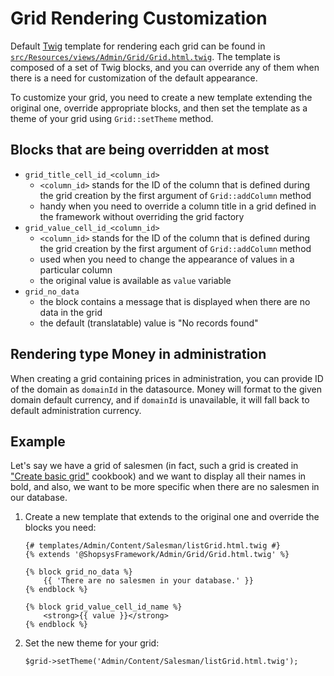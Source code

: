 # Grid Rendering Customization

Default [Twig](https://twig.symfony.com/) template for rendering each grid can be found in [`src/Resources/views/Admin/Grid/Grid.html.twig`](https://github.com/shopsys/shopsys/blob/master/packages/framework/src/Resources/views/Admin/Grid/Grid.html.twig).
The template is composed of a set of Twig blocks, and you can override any of them when there is a need for customization of the default appearance.

To customize your grid, you need to create a new template extending the original one, override appropriate blocks, and then set the template as a theme of your grid using `Grid::setTheme` method.

## Blocks that are being overridden at most

- `grid_title_cell_id_<column_id>`
    - `<column_id>` stands for the ID of the column that is defined during the grid creation by the first argument of `Grid::addColumn` method
    - handy when you need to override a column title in a grid defined in the framework without overriding the grid factory
- `grid_value_cell_id_<column_id>`
    - `<column_id>` stands for the ID of the column that is defined during the grid creation by the first argument of `Grid::addColumn` method
    - used when you need to change the appearance of values in a particular column
    - the original value is available as `value` variable
- `grid_no_data`
    - the block contains a message that is displayed when there are no data in the grid
    - the default (translatable) value is "No records found"

## Rendering type Money in administration

When creating a grid containing prices in administration, you can provide ID of the domain as `domainId` in the datasource.
Money will format to the given domain default currency, and if `domainId` is unavailable, it will fall back to default administration currency.

## Example

Let's say we have a grid of salesmen (in fact, such a grid is created in ["Create basic grid"](../cookbook/create-basic-grid.md) cookbook)
and we want to display all their names in bold, and also, we want to be more specific when there are no salesmen in our database.

1.  Create a new template that extends to the original one and override the blocks you need:

    <!-- language: lang-twig -->

        {# templates/Admin/Content/Salesman/listGrid.html.twig #}
        {% extends '@ShopsysFramework/Admin/Grid/Grid.html.twig' %}

        {% block grid_no_data %}
            {{ 'There are no salesmen in your database.' }}
        {% endblock %}

        {% block grid_value_cell_id_name %}
            <strong>{{ value }}</strong>
        {% endblock %}

2.  Set the new theme for your grid:

    <!-- language: lang-php -->

        $grid->setTheme('Admin/Content/Salesman/listGrid.html.twig');
